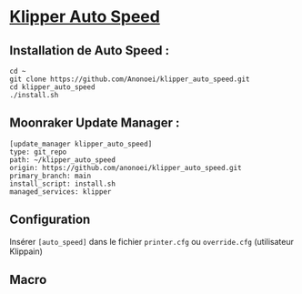 # [Klipper Auto Speed](https://github.com/Anonoei/klipper_auto_speed)

## Installation de Auto Speed :

    cd ~
	git clone https://github.com/Anonoei/klipper_auto_speed.git
	cd klipper_auto_speed
	./install.sh

## Moonraker Update Manager :
	
	[update_manager klipper_auto_speed]
	type: git_repo
	path: ~/klipper_auto_speed
	origin: https://github.com/anonoei/klipper_auto_speed.git
	primary_branch: main
	install_script: install.sh
	managed_services: klipper

## Configuration

Insérer `[auto_speed]` dans le fichier `printer.cfg` ou `override.cfg` (utilisateur Klippain)

## Macro

